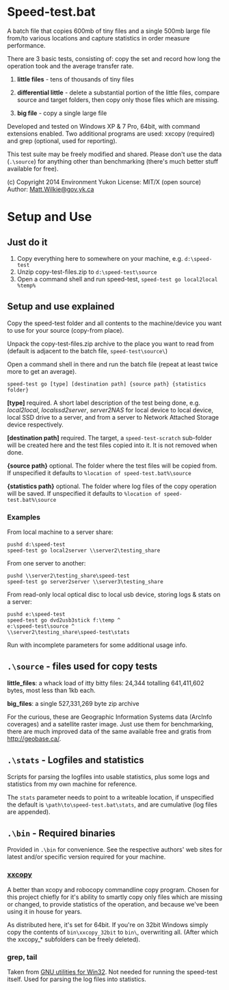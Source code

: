 # Speed-test.bat

A batch file that copies 600mb of tiny files and a single 500mb large file from/to various locations and capture statistics in order measure performance.

There are 3 basic tests, consisting of: copy the set and record how long the operation took and the average transfer rate.

1. **little files** - tens of thousands of tiny files

2. **differential little** - delete a substantial portion of the little files, compare source and target folders, then copy only those files which are missing.

3. **big file** - copy a single large file


Developed and tested on Windows XP & 7 Pro, 64bit, with command extensions enabled. Two additional programs are used: xxcopy (required) and grep (optional, used for reporting).

This test suite may be freely modified and shared. Please don't use the data (`.\source`) for anything other than benchmarking (there's much better stuff available for free).

(c) Copyright 2014 Environment Yukon
License: MIT/X (open source)
Author:  Matt.Wilkie@gov.yk.ca

# Setup and Use

## Just do it

1. Copy everything here to somewhere on your machine, e.g. `d:\speed-test`
2. Unzip copy-test-files.zip to `d:\speed-test\source` 
3. Open a command shell and run speed-test, `speed-test go local2local %temp%`


## Setup and use explained
Copy the speed-test folder and all contents to the machine/device you want to use for your source (copy-from place).

Unpack the copy-test-files.zip archive to the place you want to read from (default is adjacent to the batch file, `speed-test\source\`) 

Open a command shell in there and run the batch file (repeat at least twice more to get an average).

    speed-test go [type] [destination path] {source path} {statistics folder}

**[type]** required. A short label description of the test being done, e.g. *local2local*, *localssd2server*, *server2NAS* for local device to local device, local SSD drive to a server, and from a server to Network Attached Storage device respectively.

**[destination path]** required. The target, a `speed-test-scratch` sub-folder will be created here and the test files copied into it. It is not removed when done.

**{source path}** optional. The folder where the test files will be copied from. If unspecified it defaults to `%location of speed-test.bat%\source`

**{statistics path}** optional. The folder where log files of the copy operation will be saved. If unspecified it defaults to `%location of speed-test.bat%\source`
 

### Examples 

From local machine to a server share:

    pushd d:\speed-test
    speed-test go local2server \\server2\testing_share

From one server to another:

    pushd \\server2\testing_share\speed-test
    speed-test go server2server \\server3\testing_share

From read-only local optical disc to local usb device, storing logs & stats on a server:

    pushd e:\speed-test
    speed-test go dvd2usb3stick f:\temp ^
    e:\speed-test\source ^
    \\server2\testing_share\speed-test\stats

Run with incomplete parameters for some additional usage info.


## `.\source` - files used for copy tests

**little_files**: a whack load of itty bitty files: 24,344 totalling 641,411,602 bytes, most less than 1kb each.

**big_files**: a single 527,331,269 byte zip archive

For the curious, these are Geographic Information Systems data (ArcInfo coverages) and a satellite raster image. Just use them for benchmarking, there are much improved data of the same available free and gratis from http://geobase.ca/.


## `.\stats` - Logfiles and statistics

Scripts for parsing the logfiles into usable statistics, plus some logs and statistics from my own machine for reference.

The `stats` parameter needs to point to a writeable location, if unspecified the default is `\path\to\speed-test.bat\stats`, and are cumulative (log files are appended).


## `.\bin` - Required binaries

Provided in `.\bin` for convenience. See the respective authors' web sites for latest and/or specific version required for your machine.

### [xxcopy](www.xxcopy.com)

A better than xcopy and robocopy commandline copy program. Chosen for this project chiefly for it's ability to smartly copy only files which are missing or changed, to provide statistics of the operation, and because we've been using it in house for years.

As distributed here, it's set for 64bit. If you're on 32bit Windows simply copy the contents  of `bin\xxcopy_32bit` to `bin\`, overwriting all. (After which the xxcopy_* subfolders can be freely deleted).

### grep, tail

Taken from [GNU utilities for Win32](http://unxutils.sourceforge.net/). Not needed for running the speed-test itself. Used for parsing the log files into statistics.  



